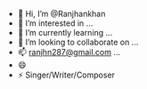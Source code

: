 - 👋 Hi, I’m @Ranjhankhan
- 👀 I’m interested in ...
- 🌱 I’m currently learning ...
- 💞️ I’m looking to collaborate on ...
- 📫 ranjhn287@gmail.com ...
- 😄 
- ⚡ Singer/Writer/Composer 

<!---
Ranjhankhan/Ranjhankhan is a ✨ special ✨ repository because its `README.md` (this file) appears on your GitHub profile.
You can click the Preview link to take a look at your changes.
--->
